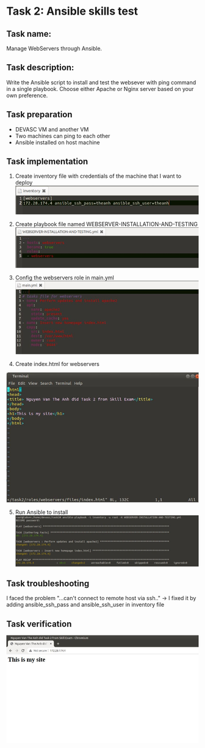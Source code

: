 # Task 2: Ansible skills test

## Task name: 
Manage WebServers through Ansible.

## Task description: 
Write the Ansible script to install and test the websever with ping command 
in a single playbook. Choose either Apache or Nginx server based on your own 
preference.

## Task preparation
- DEVASC VM and another VM
- Two machines can ping to each other
- Ansible installed on host machine

## Task implementation
1) Create inventory file with credentials of the machine that I want to deploy
![Inventory](task2inventoryscreenshot.JPG)

2) Create playbook file named WEBSERVER-INSTALLATION-AND-TESTING
![playbook](task2playbookscreenshot.JPG)

3) Config the webservers role in main.yml
![main.yml](task2mainscreenshot.JPG)

4) Create index.html for webservers

![index.html](task2indexscreenshot.JPG)

5) Run Ansible to install
![Installing](task2.1screenshot.JPG)

## Task troubleshooting
I faced the problem "...can't connect to remote host via ssh.."
-> I fixed it by adding ansible_ssh_pass and ansible_ssh_user in inventory file

## Task verification
![Confirm task2](task2.2screenshot.JPG)

